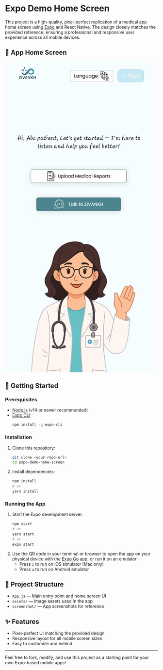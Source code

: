 # Expo Demo Home Screen

This project is a high-quality, pixel-perfect replication of a medical app home screen using [Expo](https://expo.dev/) and React Native. The design closely matches the provided reference, ensuring a professional and responsive user experience across all mobile devices.

## 📱 App Home Screen

![App Home Screenshot](./screenshot/sample.jpeg)

## 🚀 Getting Started

### Prerequisites
- [Node.js](https://nodejs.org/) (v14 or newer recommended)
- [Expo CLI](https://docs.expo.dev/get-started/installation/):
  ```bash
  npm install -g expo-cli
  ```

### Installation
1. Clone this repository:
   ```bash
   git clone <your-repo-url>
   cd expo-demo-home-screen
   ```
2. Install dependencies:
   ```bash
   npm install
   # or
   yarn install
   ```

### Running the App
1. Start the Expo development server:
   ```bash
   npm start
   # or
   yarn start
   # or
   expo start
   ```
2. Use the QR code in your terminal or browser to open the app on your physical device with the [Expo Go](https://expo.dev/client) app, or run it on an emulator:
   - Press `i` to run on iOS simulator (Mac only)
   - Press `a` to run on Android emulator

## 📂 Project Structure
- `App.js` — Main entry point and home screen UI
- `assets/` — Image assets used in the app
- `screenshot/` — App screenshots for reference

## ✨ Features
- Pixel-perfect UI matching the provided design
- Responsive layout for all mobile screen sizes
- Easy to customize and extend

---

Feel free to fork, modify, and use this project as a starting point for your own Expo-based mobile apps!
